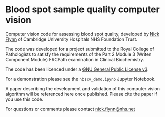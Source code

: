 # Blood spot sample quality computer vision
Computer vision code for assessing blood spot quality, developed by [Nick Flynn](https://www.linkedin.com/in/flynnn) of Cambridge University Hospitals NHS Foundation Trust.

The code was developed for a project submitted to the Royal College of Pathologists to satisfy the requirements of the Part 2 Module 3 (Writen Component Module) FRCPath examination in Clinical Biochemistry.

The code has been licenced under a [GNU General Public License v3](https://www.gnu.org/licenses/gpl-3.0.en.html).

For a demonstration please see the ```nbscv_demo.ipynb``` Jupyter Notebook.

A paper describing the development and validation of this computer vision algorithm will be referenced here once published. Please cite the paper if you use this code.

For questions or comments please contact nick.flynn@nhs.net
